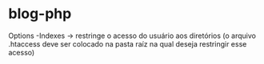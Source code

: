 # blog-php

Options -Indexes -> restringe o acesso do usuário aos diretórios (o arquivo .htaccess deve ser colocado na pasta raíz na qual deseja restringir esse acesso)